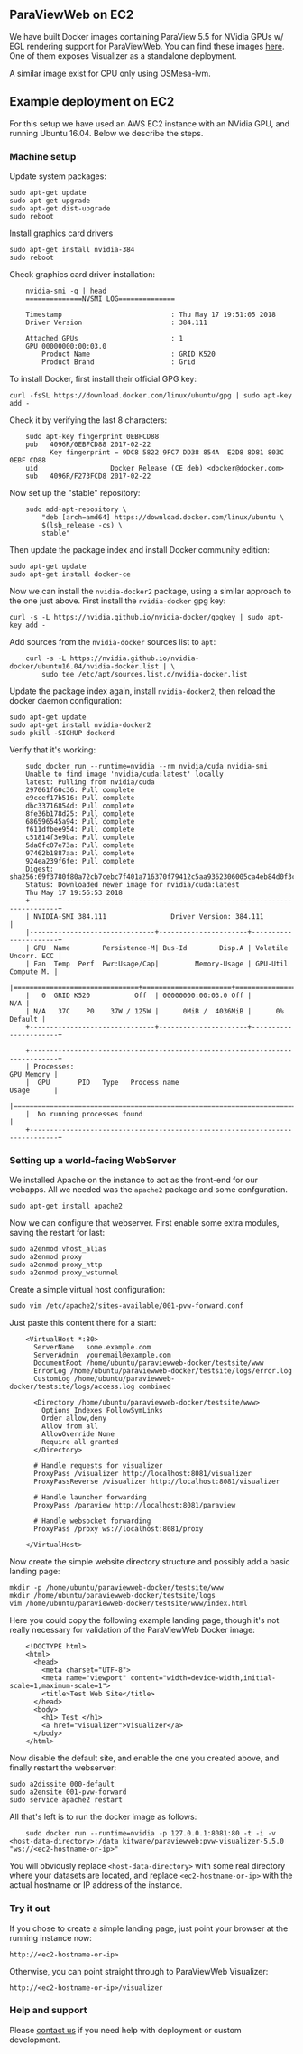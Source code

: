 ## ParaViewWeb on EC2

We have built Docker images containing ParaView 5.5 for NVidia GPUs w/ EGL rendering support for ParaViewWeb.  You can find these images [here](https://hub.docker.com/r/kitware/paraviewweb). One of them exposes Visualizer as a standalone deployment.

A similar image exist for CPU only using OSMesa-lvm.

## Example deployment on EC2

For this setup we have used an AWS EC2 instance with an NVidia GPU, and running Ubuntu 16.04.  Below we describe the steps.

### Machine setup

Update system packages:

    sudo apt-get update
    sudo apt-get upgrade
    sudo apt-get dist-upgrade
    sudo reboot

Install graphics card drivers

    sudo apt-get install nvidia-384
    sudo reboot

Check graphics card driver installation:

```
    nvidia-smi -q | head
    ==============NVSMI LOG==============

    Timestamp                           : Thu May 17 19:51:05 2018
    Driver Version                      : 384.111

    Attached GPUs                       : 1
    GPU 00000000:00:03.0
        Product Name                    : GRID K520
        Product Brand                   : Grid
```

To install Docker, first install their official GPG key:

    curl -fsSL https://download.docker.com/linux/ubuntu/gpg | sudo apt-key add -

Check it by verifying the last 8 characters:

```
    sudo apt-key fingerprint 0EBFCD88
    pub   4096R/0EBFCD88 2017-02-22
          Key fingerprint = 9DC8 5822 9FC7 DD38 854A  E2D8 8D81 803C 0EBF CD88
    uid                  Docker Release (CE deb) <docker@docker.com>
    sub   4096R/F273FCD8 2017-02-22
```

Now set up the "stable" repository:

```
    sudo add-apt-repository \
        "deb [arch=amd64] https://download.docker.com/linux/ubuntu \
        $(lsb_release -cs) \
        stable"
```

Then update the package index and install Docker community edition:

    sudo apt-get update
    sudo apt-get install docker-ce

Now we can install the `nvidia-docker2` package, using a similar approach to the one just above.  First install the `nvidia-docker` gpg key:

    curl -s -L https://nvidia.github.io/nvidia-docker/gpgkey | sudo apt-key add -

Add sources from the `nvidia-docker` sources list to `apt`:

```
    curl -s -L https://nvidia.github.io/nvidia-docker/ubuntu16.04/nvidia-docker.list | \
        sudo tee /etc/apt/sources.list.d/nvidia-docker.list
```

Update the package index again, install `nvidia-docker2`, then reload the docker daemon configuration:

    sudo apt-get update
    sudo apt-get install nvidia-docker2
    sudo pkill -SIGHUP dockerd

Verify that it's working:

```
    sudo docker run --runtime=nvidia --rm nvidia/cuda nvidia-smi
    Unable to find image 'nvidia/cuda:latest' locally
    latest: Pulling from nvidia/cuda
    297061f60c36: Pull complete
    e9ccef17b516: Pull complete
    dbc33716854d: Pull complete
    8fe36b178d25: Pull complete
    686596545a94: Pull complete
    f611dfbee954: Pull complete
    c51814f3e9ba: Pull complete
    5da0fc07e73a: Pull complete
    97462b1887aa: Pull complete
    924ea239f6fe: Pull complete
    Digest: sha256:69f3780f80a72cb7cebc7f401a716370f79412c5aa9362306005ca4eb84d0f3c
    Status: Downloaded newer image for nvidia/cuda:latest
    Thu May 17 19:56:53 2018
    +-----------------------------------------------------------------------------+
    | NVIDIA-SMI 384.111                Driver Version: 384.111                   |
    |-------------------------------+----------------------+----------------------+
    | GPU  Name        Persistence-M| Bus-Id        Disp.A | Volatile Uncorr. ECC |
    | Fan  Temp  Perf  Pwr:Usage/Cap|         Memory-Usage | GPU-Util  Compute M. |
    |===============================+======================+======================|
    |   0  GRID K520           Off  | 00000000:00:03.0 Off |                  N/A |
    | N/A   37C    P0    37W / 125W |      0MiB /  4036MiB |      0%      Default |
    +-------------------------------+----------------------+----------------------+
    
    +-----------------------------------------------------------------------------+
    | Processes:                                                       GPU Memory |
    |  GPU       PID   Type   Process name                             Usage      |
    |=============================================================================|
    |  No running processes found                                                 |
    +-----------------------------------------------------------------------------+
```

### Setting up a world-facing WebServer

We installed Apache on the instance to act as the front-end for our webapps.  All we needed was the `apache2` package and some confguration.

    sudo apt-get install apache2

Now we can configure that webserver.  First enable some extra modules, saving the restart for last:

    sudo a2enmod vhost_alias
    sudo a2enmod proxy
    sudo a2enmod proxy_http
    sudo a2enmod proxy_wstunnel

Create a simple virtual host configuration:

    sudo vim /etc/apache2/sites-available/001-pvw-forward.conf

Just paste this content there for a start:

```
    <VirtualHost *:80>
      ServerName   some.example.com
      ServerAdmin  youremail@example.com
      DocumentRoot /home/ubuntu/paraviewweb-docker/testsite/www
      ErrorLog /home/ubuntu/paraviewweb-docker/testsite/logs/error.log
      CustomLog /home/ubuntu/paraviewweb-docker/testsite/logs/access.log combined

      <Directory /home/ubuntu/paraviewweb-docker/testsite/www>
        Options Indexes FollowSymLinks
        Order allow,deny
        Allow from all
        AllowOverride None
        Require all granted
      </Directory>

      # Handle requests for visualizer
      ProxyPass /visualizer http://localhost:8081/visualizer
      ProxyPassReverse /visualizer http://localhost:8081/visualizer

      # Handle launcher forwarding
      ProxyPass /paraview http://localhost:8081/paraview

      # Handle websocket forwarding
      ProxyPass /proxy ws://localhost:8081/proxy

    </VirtualHost>
```

Now create the simple website directory structure and possibly add a basic landing page:

    mkdir -p /home/ubuntu/paraviewweb-docker/testsite/www
    mkdir /home/ubuntu/paraviewweb-docker/testsite/logs
    vim /home/ubuntu/paraviewweb-docker/testsite/www/index.html

Here you could copy the following example landing page, though it's not really necessary for validation of the ParaViewWeb Docker image:

```
    <!DOCTYPE html>
    <html>
      <head>
        <meta charset="UTF-8">
        <meta name="viewport" content="width=device-width,initial-scale=1,maximum-scale=1">
        <title>Test Web Site</title>
      </head>
      <body>
        <h1> Test </h1>
        <a href="visualizer">Visualizer</a>
      </body>
    </html>
```

Now disable the default site, and enable the one you created above, and finally restart the webserver:
    
    sudo a2dissite 000-default
    sudo a2ensite 001-pvw-forward
    sudo service apache2 restart

All that's left is to run the docker image as follows:

```
    sudo docker run --runtime=nvidia -p 127.0.0.1:8081:80 -t -i -v <host-data-directory>:/data kitware/paraviewweb:pvw-visualizer-5.5.0 "ws://<ec2-hostname-or-ip>"
```

You will obviously replace `<host-data-directory>` with some real directory where your datasets are located, and replace `<ec2-hostname-or-ip>` with the actual hostname or IP address of the instance.

### Try it out

If you chose to create a simple landing page, just point your browser at the running instance now:

    http://<ec2-hostname-or-ip>

Otherwise, you can point straight through to ParaViewWeb Visualizer:

    http://<ec2-hostname-or-ip>/visualizer

### Help and support

Please [contact us](http://www.kitware.com/products/support.html) if you need help with deployment or custom development.

